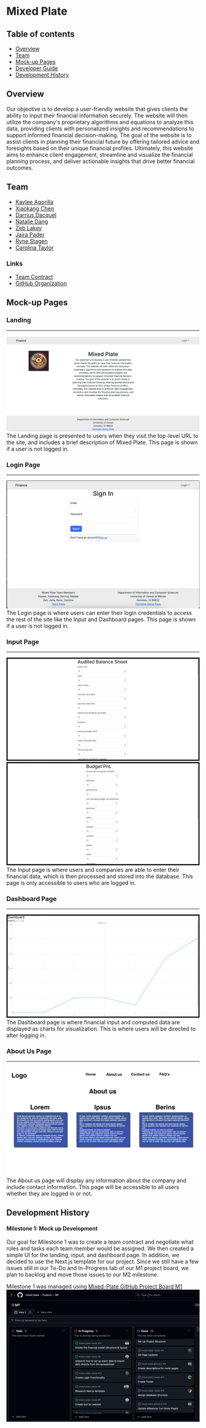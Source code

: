 # Mixed Plate

## Table of contents
* [Overview](#overview)
* [Team](#team)
* [Mock-up Pages](#mock-up-pages)
* [Developer Guide](#developer-guide)
* [Development History](#development-history)

## Overview
Our objective is to develop a user-friendly website that gives clients the ability to input their financial information securely. The website will then utilize the company's proprietary algorithms and equations to analyze this data, providing clients with personalized insights and recommendations to support informed financial decision-making. The goal of the website is to assist clients in planning their financial future by offering tailored advice and foresights based on their unique financial profiles. Ultimately, this website aims to enhance client engagement, streamline and visualize the financial planning process, and deliver actionable insights that drive better financial outcomes.

## Team
* [Kaylee Agorilla](https://kayleeagorilla.github.io/)
* [Xiaokang Chen](https://xiaokchenedu.github.io/)
* [Darrius Dacquel](https://darriusdacquel.github.io/)
* [Natalie Dang](https://ndang562.github.io/)
* [Zeb Lakey](https://zeb1283.github.io/)
* [Jaira Pader](https://jairabp.github.io/)
* [Ryne Stagen](https://senyr.github.io/)
* [Carolina Taylor](https://carolinataylor.github.io/)

### Links
* [Team Contract](https://docs.google.com/document/d/1RjQpE1v-KnegEi_WD4V4ywFx8YryvBxxtOvXPAtF67U/edit?usp=sharing)
* [GitHub Organization](https://github.com/mixed-plate)

## Mock-up Pages
### Landing
<hr>
<img src = "./img/homePage.png" >
The Landing page is presented to users when they visit the top-level URL to the site, and includes a brief description of Mixed Plate. This page is shown if a user is not logged in.

### Login Page
<hr>
<img src="./img/signInPage.png">
The Login page is where users can enter their login credentials to access the rest of the site like the Input and Dashboard pages. This page is shown if a user is not logged in. 
 
### Input Page
<hr>
<img src = "./img/inputPage1.jpg" >
<img src = "./img/inputPage2.jpg" >
The Input page is where users and companies are able to enter their financial data, which is then processed and stored into the database. This page is only accessible to users who are logged in.

### Dashboard Page
<hr>
<img src = "./img/dashboardPage.jpg" >
The Dashboard page is where financial input and computed data are displayed as charts for visualization. This is where users will be directed to after logging in.

### About Us Page
<hr>
<img src = "./img/aboutUsPage.png" >
The About us page will display any information about the company and include contact information. This page will be accessible to all users whether they are logged in or not.

## Development History
<h4>Milestone 1: Mock up Development</h4>
Our goal for Milestone 1 was to create a team contract and negotiate what roles and tasks each team member would be assigned. We then created a simple UI for the landing, input, and dashboard page. In addition, we decided to use the Next.js template for our project. 
Since we still have a few issues still in our To-Do and In-Progress tab of our M1 project board, we plan to backlog and move those issues to our M2 milestone. 

Milestone 1 was managed using [Mixed-Plate GitHub Project Board M1](https://github.com/orgs/mixed-plate/projects/2)
<img src = "./img/milestone1_project_board.png" >

